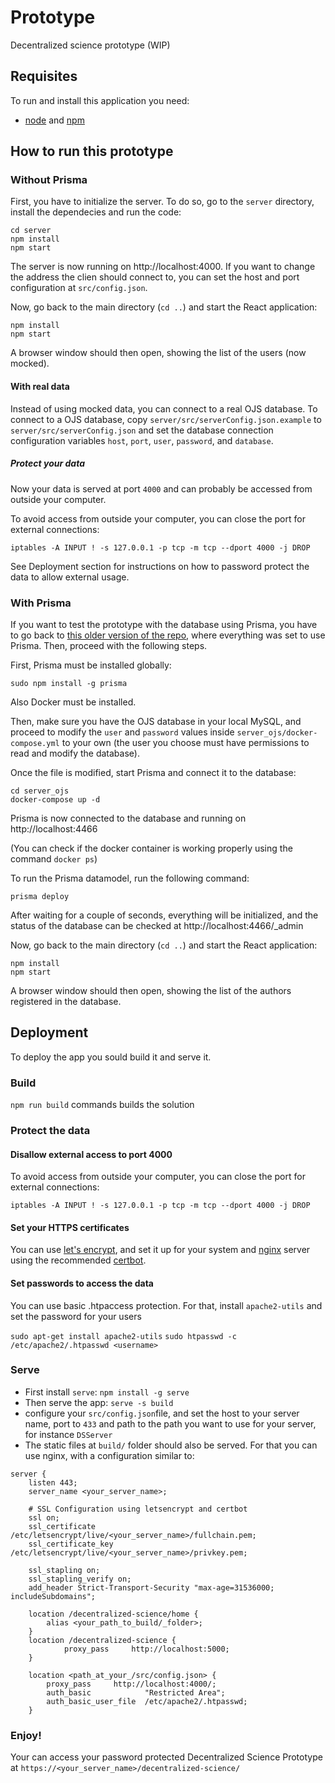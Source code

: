 # Prototype
Decentralized science prototype (WIP)

## Requisites

To run and install this application you need:

* [node](https://nodejs.org) and [npm](https://www.npmjs.com/)

## How to run this prototype

### Without Prisma
First, you have to initialize the server. To do so, go to the `server` directory, install the dependecies and run the code:
```
cd server
npm install
npm start
```

The server is now running on http://localhost:4000. If you want to change the address the clien should connect to, you can set the host and port configuration at `src/config.json`.

Now, go back to the main directory (`cd ..`) and start the React application:
```
npm install
npm start
```

A browser window should then open, showing the list of the users (now mocked).

#### With real data

Instead of using mocked data, you can connect to a real OJS database. To connect to a OJS database, copy `server/src/serverConfig.json.example` to `server/src/serverConfig.json` and set the database connection configuration variables `host`, `port`, `user`, `password`, and `database`.

##### Protect your data
Now your data is served at port `4000` and can probably be accessed from outside your computer.

To avoid access from outside your computer, you can close the port for external connections:

```
iptables -A INPUT ! -s 127.0.0.1 -p tcp -m tcp --dport 4000 -j DROP
```

See Deployment section for instructions on how to password protect the data to allow external usage. 

### With Prisma
If you want to test the prototype with the database using Prisma, you have to go back to [this older version of the repo](https://github.com/DecentralizedScience/Prototype/tree/b70a5275b8e55fddcfd782cbedeae9375c956a6e), where everything was set to use Prisma. Then, proceed with the following steps.

First, Prisma must be installed globally:
```
sudo npm install -g prisma
```
Also Docker must be installed.

Then, make sure you have the OJS database in your local MySQL, and proceed to modify the `user` and `password` values inside `server_ojs/docker-compose.yml` to your own (the user you choose must have permissions to read and modify the database).

Once the file is modified, start Prisma and connect it to the database:
```
cd server_ojs
docker-compose up -d
```
Prisma is now connected to the database and running on http://localhost:4466

(You can check if the docker container is working properly using the command `docker ps`)

To run the Prisma datamodel, run the following command:
```
prisma deploy
```

After waiting for a couple of seconds, everything will be initialized, and the status of the database can be checked at http://localhost:4466/_admin

Now, go back to the main directory (`cd ..`) and start the React application:
```
npm install
npm start
```

A browser window should then open, showing the list of the authors registered in the database.

## Deployment

To deploy the app you sould build it and serve it.

### Build
`npm run build` commands builds the solution

### Protect the data
#### Disallow external access to port 4000
To avoid access from outside your computer, you can close the port for external connections:

```
iptables -A INPUT ! -s 127.0.0.1 -p tcp -m tcp --dport 4000 -j DROP
```

#### Set your HTTPS certificates
You can use [let's encrypt](https://letsencrypt.org/), and set it up for your system and [nginx](nginx.org) server using the recommended [certbot](https://certbot.eff.org/).

#### Set passwords to access the data
You can use basic .htpaccess protection. For that, install `apache2-utils` and set the password for your users 

`sudo apt-get install apache2-utils`
`sudo htpasswd -c /etc/apache2/.htpasswd <username>`

### Serve
- First install `serve`: `npm install -g serve`
- Then serve the app: `serve -s build`
- configure your `src/config.json`file, and set the host to your server name, port to `433` and path to the path you want to use for your server, for instance `DSServer`
- The static files at `build/` folder should also be served. For that you can use nginx, with a configuration similar to:

``` 
server {
    listen 443;
    server_name <your_server_name>;
    
    # SSL Configuration using letsencrypt and certbot 
    ssl on;
    ssl_certificate /etc/letsencrypt/live/<your_server_name>/fullchain.pem;
    ssl_certificate_key /etc/letsencrypt/live/<your_server_name>/privkey.pem;

    ssl_stapling on;
    ssl_stapling_verify on;
    add_header Strict-Transport-Security "max-age=31536000; includeSubdomains";

    location /decentralized-science/home {
        alias <your_path_to_build/_folder>;
    }
    location /decentralized-science {
            proxy_pass     http://localhost:5000;
    }

    location <path_at_your_/src/config.json> {
        proxy_pass     http://localhost:4000/;
        auth_basic            "Restricted Area";
        auth_basic_user_file  /etc/apache2/.htpasswd;
    }
```

### Enjoy!

Your can access your password protected Decentralized Science Prototype at `https://<your_server_name>/decentralized-science/`
